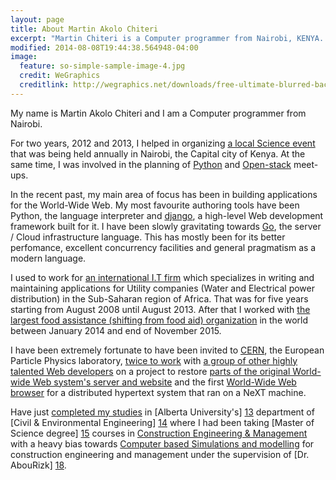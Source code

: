 ```yaml
---
layout: page
title: About Martin Akolo Chiteri
excerpt: "Martin Chiteri is a Computer programmer from Nairobi, KENYA. He is also a Particle Physics enthusiast and an 'armchair' Astronomer"
modified: 2014-08-08T19:44:38.564948-04:00
image:
  feature: so-simple-sample-image-4.jpg
  credit: WeGraphics
  creditlink: http://wegraphics.net/downloads/free-ultimate-blurred-background-pack/
---
```

My name is Martin Akolo Chiteri and I am a Computer programmer from Nairobi.

For two years, 2012 and 2013, I helped in organizing [a local Science event][0] that was being held annually in Nairobi, the Capital city of Kenya. At the same time, I was involved in the planning of [Python][1] and [Open-stack][2]  meet-ups.

In the recent past, my main area of focus has been in building applications for the World-Wide Web. My most favourite authoring tools have been Python, the language interpreter and [django][3], a high-level Web development framework built for it. I have been slowly gravitating towards [Go][4], the server / Cloud infrastructure language. This has mostly been for its better perfomance, excellent concurrency facilities and general pragmatism as a modern language. 

I used to work for [an international I.T firm][10] which specializes in writing and maintaining applications for Utility companies (Water and Electrical power distribution) in the Sub-Saharan region of Africa. That was for five years starting from August 2008 until August 2013. After that I worked with [the largest food assistance (shifting from food aid) organization][11] in the world between January 2014 and end of November 2015. 

I have been extremely fortunate to have been invited to [CERN][5], the European Particle Physics laboratory, [twice to work][6] with [a group of other highly talented Web developers][7] on a project to restore [parts of the original World-wide Web system's server and website][8] and the first [World-Wide Web browser][9] for a distributed hypertext system that ran on a NeXT machine.

Have just [completed my studies][12] in [Alberta University's] [13]  department of [Civil & Environmental Engineering] [14] where I had been taking [Master of Science degree] [15] courses in [Construction Engineering & Management][16] with a heavy bias towards [Computer based Simulations and modelling][17] for construction engineering and management under the supervision of [Dr. AbouRizk] [18].

[0]: http://sciencehackday.org/ "Science Hack day, Global home page"
[1]: http://www.python.org/ "Python Language"
[2]: http://www.openstack.org/ "Open stack"
[3]: https://www.djangoproject.com/ 
[4]: https://golang.org/ "GoLang"
[5]: http://home.web.cern.ch/
[6]: https://worldwideweb.cern.ch/colophon/ "World-Wide Web / Nexus browser's restoration project participants" 
[7]: http://first-website.web.cern.ch/blog/line-mode-browser-dev-days-participants-announced "Line-Mode Browser simulator participants announced"
[8]: http://line-mode.cern.ch/ "Universal Line-Mode browser restoration project"
[9]: https://worldwideweb.cern.ch/browser "Nexus browser emulator"
[10]: http://www.indra.es/ "Indra Sistemas"
[11]: http://www.wfp.org/ "World Food Programme"
[12]: https://era.library.ualberta.ca/items/71ce7a37-fad3-4e67-97af-912e82bad726/view/616adb50-2d02-4f93-a40a-75a584f29586/Chiteri_Martin_A_2018_05_MSc.pdf "Martin Akolo Chiteri, Master of Science thesis - Cash-Flow and Residual Value Analysis for Construction Equipment"
[13]: https://ualberta.ca/ "University of Alberta"
[14]: http://www.civil.engineering.ualberta.ca/ "Department of Civil & Environmental Engineering and School of Mining & Petroleum - University of Alberta" 
[15]: https://www.ualberta.ca/civil-environmental-engineering/graduate-studies/degrees-and-programs/course-requirements/msc-programs "M.Sc Programs | faculty of engineering"
[16]: http://www.civil.engineering.ualberta.ca/en/Research/ResearchAreas/Construction.aspx "Construction - School of Mining & Petroleum - University of Alberta" 
[17]: https://www.informs-sim.org/wsc16papers/290.pdf "A prototype for simulating the kinematics of crane rigging oscilatory motion using Simphony.NET" 
[18]: https://www.ualberta.ca/engineering/faculty/simaan-abourizk "Dr. Simaan AbouRizk"
